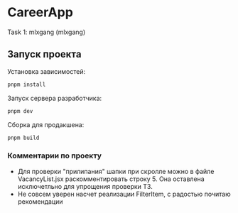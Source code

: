 # CareerApp

Task 1: mlxgang (mlxgang)

## Запуск проекта

Установка зависимостей:

```bash
pnpm install
```

Запуск сервера разработчика:

```bash
pnpm dev
```

Сборка для продакшена:

```bash
pnpm build
```

### Комментарии по проекту

* Для проверки "прилипания" шапки при скролле можно в файле VacancyList.jsx раскомментировать строку 5. Она оставлена
  исключетльно для упрощения проверки ТЗ.
* Не совсем уверен насчет реализации FilterItem, с радостью почитаю рекомендации
